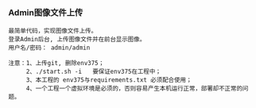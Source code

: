 ### Admin图像文件上传                           

```
最简单代码，实现图像文件上传。
登录Admin后台, 上传图像文件并在前台显示图像。
用户名/密码： admin/admin 
```

```
注意：1、上传git, 删除env375；
     2、./start.sh -i   要保证env375在工程中；
     3、本工程的 env375与requirements.txt 必须配合使用；
     4、一个工程一个虚拟环境是必须的，否则容易产生本机运行正常，部署却不正常的问题。
```
